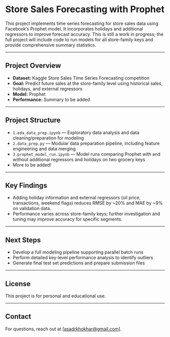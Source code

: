 # Store Sales Forecasting with Prophet

This project implements time series forecasting for store sales data using Facebook’s Prophet model. It incorporates holidays and additional regressors to improve forecast accuracy. This is still a work in progress; the full project will include code to run models for all store-family keys and provide comprehensive summary statistics.

---

## Project Overview

- **Dataset:** Kaggle Store Sales Time Series Forecasting competition  
- **Goal:** Predict future sales at the store-family level using historical sales, holidays, and external regressors  
- **Model:** Prophet  
- **Performance:** Summary to be added  

---

## Project Structure

- `1.eda_data_prep.ipynb` — Exploratory data analysis and data cleaning/preparation for modeling  
- `2.data_prep.py` — Modular data preparation pipeline, including feature engineering and data merging  
- `3.prophet_model_run.ipynb` — Model runs comparing Prophet with and without additional regressors and holidays on two grocery keys  
- More to be added! 

---

## Key Findings

- Adding holiday information and external regressors (oil price, transactions, weekend flags) reduces RMSE by ~20% and MAE by ~9% on validation data.  
- Performance varies across store-family keys; further investigation and tuning may improve accuracy for specific segments.

---

## Next Steps

- Develop a full modeling pipeline supporting parallel batch runs  
- Perform detailed key-level performance analysis to identify outliers  
- Generate final test set predictions and prepare submission files  

---

## License

This project is for personal and educational use.

---

## Contact

For questions, reach out at [asadrkhokhar@gmail.com].
